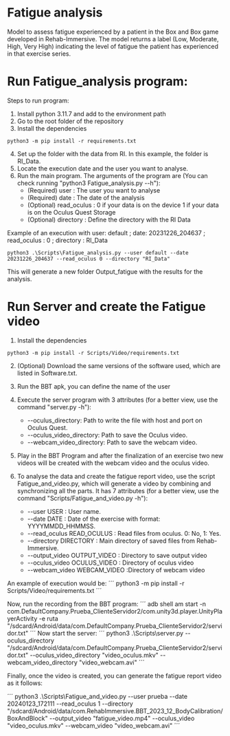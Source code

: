 # Fatigue analysis 
Model to assess fatigue experienced by a patient in the Box and Box game developed in Rehab-Immersive. The model returns a label (Low, Moderate, High, Very High) indicating the level of fatigue the patient has experienced in that exercise series.


# Run Fatigue_analysis program:
Steps to run program:
1.  Install python 3.11.7 and add to the environment path
2.  Go to the root folder of the repository
3.  Install the dependencies
```
python3 -m pip install -r requirements.txt
```

4.  Set up the folder with the data from RI. In this example, the folder is RI_Data.
5.  Locate the execution date and the user you want to analyse.
6.  Run the main program. The arguments of the program are (You can check running "python3 Fatigue_analysis.py --h"):
    -   (Required) user : The user you want to analyse
    -   (Required) date : The date of the analysis
    -   (Optional) read_oculus : 0 if your data is on the device 1 if your data is on the Oculus Quest Storage
    -   (Optional) directory : Define the directory with the RI Data

Example of an execution with user: default ; date: 20231226_204637 ; read_oculus : 0 ; directory : RI_Data

```
python3 .\Scripts\Fatigue_analysis.py --user default --date 20231226_204637 --read_oculus 0 --directory "RI_Data"
```

This will generate a new folder Output_fatigue with the results for the analysis.


# Run Server and create the Fatigue video
1.  Install the dependencies
```
python3 -m pip install -r Scripts/Video/requirements.txt
```

2.  (Optional) Download the same versions of the software used, which are listed in Software.txt.

3.  Run the BBT apk, you can define the name of the user

4.  Execute the server program with 3 attributes (for a better view, use the command "server.py -h"):
    -   --oculus_directory: Path to write the file with host and port on Oculus Quest.
    -   --oculus_video_directory: Path to save the Oculus video.
    -   --webcam_video_directory: Path to save the webcam video.

5.  Play in the BBT Program and after the finalization of an exercise two new videos will be created with the webcam video and the oculus video.


6.  To analyse the data and create the fatigue report video, use the script Fatigue_and_video.py, which will generate a video by combining and synchronizing all the parts. It has 7 attributes (for a better view, use the command "Scripts/Fatigue_and_video.py -h"):
    -   --user USER : User name.
    -   --date DATE : Date of the exercise with format: YYYYMMDD_HHMMSS.
    -   --read_oculus READ_OCULUS : Read files from oculus. 0: No, 1: Yes.
    -   --directory DIRECTORY : Main directory of saved files from Rehab-Immersive.
    -   --output_video OUTPUT_VIDEO : Directory to save output video
    -   --oculus_video OCULUS_VIDEO : Directory of oculus video
    -   --webcam_video WEBCAM_VIDEO :Directory of webcam video

An example of execution would be:
´´´
python3 -m pip install -r Scripts/Video/requirements.txt
´´´

Now, run the recording from the BBT program:
´´´
adb shell am start -n com.DefaultCompany.Prueba_ClienteServidor2/com.unity3d.player.UnityPlayerActivity -e ruta "/sdcard/Android/data/com.DefaultCompany.Prueba_ClienteServidor2/servidor.txt"
´´´
Now start the server:
´´´
python3 .\Scripts\server.py --oculus_directory "/sdcard/Android/data/com.DefaultCompany.Prueba_ClienteServidor2/servidor.txt" --oculus_video_directory "video_oculus.mkv" --webcam_video_directory "video_webcam.avi"
´´´

Finally, once the video is created, you can generate the fatigue report video as it follows:

´´´
python3 .\Scripts\Fatigue_and_video.py --user prueba --date 20240123_172111 --read_oculus 1 --directory "/sdcard/Android/data/com.RehabImmersive.BBT_2023_12_BodyCalibration/BoxAndBlock" --output_video "fatigue_video.mp4" --oculus_video "video_oculus.mkv" --webcam_video "video_webcam.avi"
´´´


